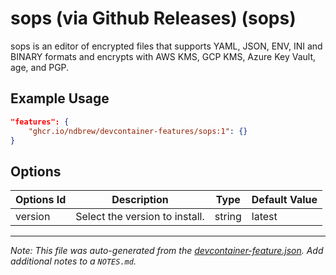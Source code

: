 
# sops (via Github Releases) (sops)

sops is an editor of encrypted files that supports YAML, JSON, ENV, INI and BINARY formats and encrypts with AWS KMS, GCP KMS, Azure Key Vault, age, and PGP.

## Example Usage

```json
"features": {
    "ghcr.io/ndbrew/devcontainer-features/sops:1": {}
}
```

## Options

| Options Id | Description | Type | Default Value |
|-----|-----|-----|-----|
| version | Select the version to install. | string | latest |



---

_Note: This file was auto-generated from the [devcontainer-feature.json](devcontainer-feature.json).  Add additional notes to a `NOTES.md`._
